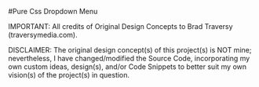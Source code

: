 #Pure Css Dropdown Menu

IMPORTANT: All credits of Original Design Concepts to Brad Traversy (traversymedia.com).

DISCLAIMER: The original design concept(s) of this project(s) is NOT mine; nevertheless, I have changed/modified the Source Code, incorporating my own custom ideas, design(s), and/or Code Snippets to better suit my own vision(s) of the project(s) in question.
